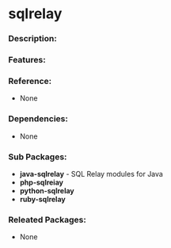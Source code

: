 # sqlrelay

### Description:


### Features:


### Reference:
* None

### Dependencies:
* None

### Sub Packages:
* **java-sqlrelay** - SQL Relay modules for Java
* **php-sqlreiay**
* **python-sqlrelay**
* **ruby-sqlrelay**

### Releated Packages:
* None
